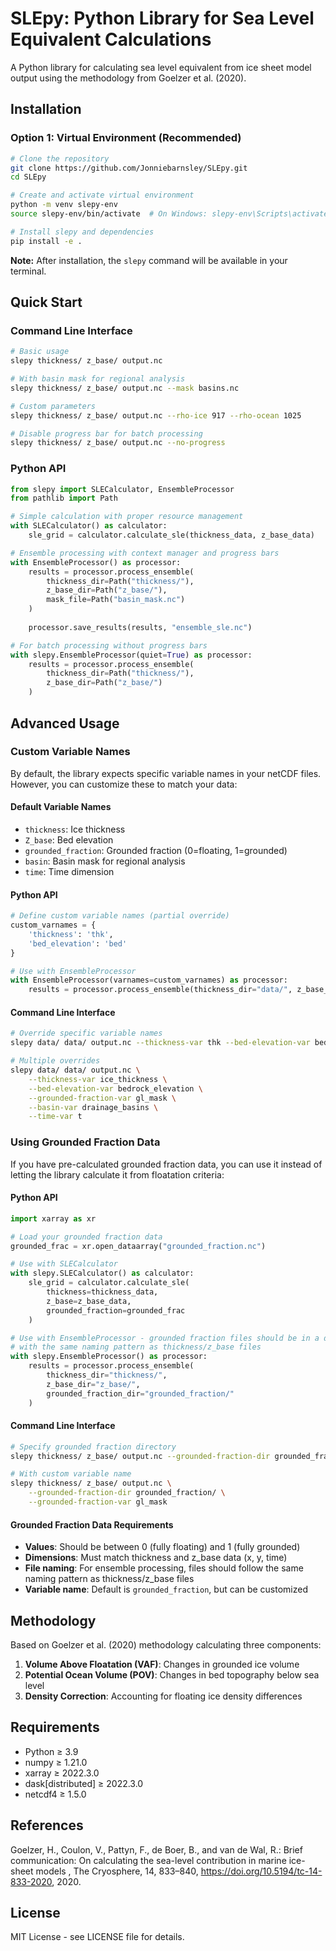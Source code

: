 # SLEpy: Python Library for Sea Level Equivalent Calculations

A Python library for calculating sea level equivalent from ice sheet model output using the methodology from Goelzer et al. (2020).

## Installation

### Option 1: Virtual Environment (Recommended)

```bash
# Clone the repository
git clone https://github.com/Jonniebarnsley/SLEpy.git
cd SLEpy

# Create and activate virtual environment
python -m venv slepy-env
source slepy-env/bin/activate  # On Windows: slepy-env\Scripts\activate

# Install slepy and dependencies
pip install -e .
```

**Note:** After installation, the `slepy` command will be available in your terminal.

## Quick Start

### Command Line Interface

```bash
# Basic usage
slepy thickness/ z_base/ output.nc

# With basin mask for regional analysis
slepy thickness/ z_base/ output.nc --mask basins.nc

# Custom parameters
slepy thickness/ z_base/ output.nc --rho-ice 917 --rho-ocean 1025

# Disable progress bar for batch processing
slepy thickness/ z_base/ output.nc --no-progress
```

### Python API

```python
from slepy import SLECalculator, EnsembleProcessor
from pathlib import Path

# Simple calculation with proper resource management
with SLECalculator() as calculator:
    sle_grid = calculator.calculate_sle(thickness_data, z_base_data)

# Ensemble processing with context manager and progress bars
with EnsembleProcessor() as processor:
    results = processor.process_ensemble(
        thickness_dir=Path("thickness/"),
        z_base_dir=Path("z_base/"),
        mask_file=Path("basin_mask.nc")
    )
    
    processor.save_results(results, "ensemble_sle.nc")

# For batch processing without progress bars
with slepy.EnsembleProcessor(quiet=True) as processor:
    results = processor.process_ensemble(
        thickness_dir=Path("thickness/"),
        z_base_dir=Path("z_base/")
    )
```

## Advanced Usage

### Custom Variable Names

By default, the library expects specific variable names in your netCDF files. However, you can customize these to match your data:

#### Default Variable Names
- `thickness`: Ice thickness
- `Z_base`: Bed elevation 
- `grounded_fraction`: Grounded fraction (0=floating, 1=grounded)
- `basin`: Basin mask for regional analysis
- `time`: Time dimension

#### Python API

```python
# Define custom variable names (partial override)
custom_varnames = {
    'thickness': 'thk',
    'bed_elevation': 'bed'
}

# Use with EnsembleProcessor
with EnsembleProcessor(varnames=custom_varnames) as processor:
    results = processor.process_ensemble(thickness_dir="data/", z_base_dir="data/")
```

#### Command Line Interface

```bash
# Override specific variable names
slepy data/ data/ output.nc --thickness-var thk --bed-elevation-var bed

# Multiple overrides
slepy data/ data/ output.nc \
    --thickness-var ice_thickness \
    --bed-elevation-var bedrock_elevation \
    --grounded-fraction-var gl_mask \
    --basin-var drainage_basins \
    --time-var t
```

### Using Grounded Fraction Data

If you have pre-calculated grounded fraction data, you can use it instead of letting the library calculate it from floatation criteria:

#### Python API

```python
import xarray as xr

# Load your grounded fraction data
grounded_frac = xr.open_dataarray("grounded_fraction.nc")

# Use with SLECalculator
with slepy.SLECalculator() as calculator:
    sle_grid = calculator.calculate_sle(
        thickness=thickness_data, 
        z_base=z_base_data,
        grounded_fraction=grounded_frac
    )

# Use with EnsembleProcessor - grounded fraction files should be in a directory
# with the same naming pattern as thickness/z_base files
with slepy.EnsembleProcessor() as processor:
    results = processor.process_ensemble(
        thickness_dir="thickness/",
        z_base_dir="z_base/", 
        grounded_fraction_dir="grounded_fraction/"
    )
```

#### Command Line Interface

```bash
# Specify grounded fraction directory
slepy thickness/ z_base/ output.nc --grounded-fraction-dir grounded_fraction/

# With custom variable name
slepy thickness/ z_base/ output.nc \
    --grounded-fraction-dir grounded_fraction/ \
    --grounded-fraction-var gl_mask
```

#### Grounded Fraction Data Requirements

- **Values**: Should be between 0 (fully floating) and 1 (fully grounded)
- **Dimensions**: Must match thickness and z_base data (x, y, time)
- **File naming**: For ensemble processing, files should follow the same naming pattern as thickness/z_base files
- **Variable name**: Default is `grounded_fraction`, but can be customized

## Methodology

Based on Goelzer et al. (2020) methodology calculating three components:

1. **Volume Above Floatation (VAF)**: Changes in grounded ice volume
2. **Potential Ocean Volume (POV)**: Changes in bed topography below sea level
3. **Density Correction**: Accounting for floating ice density differences

## Requirements

- Python ≥ 3.9
- numpy ≥ 1.21.0
- xarray ≥ 2022.3.0  
- dask[distributed] ≥ 2022.3.0
- netcdf4 ≥ 1.5.0

## References

Goelzer, H., Coulon, V., Pattyn, F., de Boer, B., and van de Wal, R.: Brief communication: On calculating the sea-level contribution in marine ice-sheet models , The Cryosphere, 14, 833–840, https://doi.org/10.5194/tc-14-833-2020, 2020.

## License

MIT License - see LICENSE file for details.